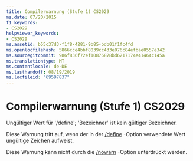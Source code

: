 ```yaml
---
title: Compilerwarnung (Stufe 1) CS2029
ms.date: 07/20/2015
f1_keywords:
- CS2029
helpviewer_keywords:
- CS2029
ms.assetid: b55c37d3-f1f8-4281-9b85-bdb01f1fc4fd
ms.openlocfilehash: 5866cce4bbf8039cc433e076c84efbae0557e342
ms.sourcegitcommit: 986f836f72ef10876878bd6217174e41464c145a
ms.translationtype: MT
ms.contentlocale: de-DE
ms.lasthandoff: 08/19/2019
ms.locfileid: "69597837"
---
```

# <a name="compiler-warning-level-1-cs2029"></a>Compilerwarnung (Stufe 1) CS2029
Ungültiger Wert für '/define'; 'Bezeichner' ist kein gültiger Bezeichner.  
  
 Diese Warnung tritt auf, wenn der in der [/define](../language-reference/compiler-options/define-compiler-option.md) -Option verwendete Wert ungültige Zeichen aufweist.  
  
 Diese Warnung kann nicht durch die [/nowarn](../language-reference/compiler-options/nowarn-compiler-option.md) -Option unterdrückt werden.
